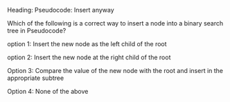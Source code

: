 Heading: Pseudocode: Insert anyway

Which of the following is a correct way to insert a node into a binary search tree in Pseudocode?

option 1: Insert the new node as the left child of the root

option 2: Insert the new node at the right child of the root

Option 3: Compare the value of the new node with the root and insert in the appropriate subtree

Option 4: None of the above